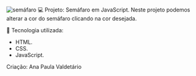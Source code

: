 ![semáfaro](https://github.com/anapaulavaldetario/semafaro/assets/102619370/f3c54dd1-6704-4b3e-8c84-4d808002c6c6)
💻 Projeto: Semáfaro em JavaScript.
Neste projeto podemos alterar a cor do semáfaro clicando na cor desejada.

🚀 Tecnologia utilizada:
- HTML.
- CSS.
- JavaScript.

  
Criação: Ana Paula Valdetário
